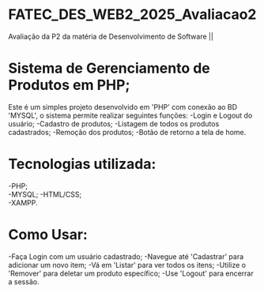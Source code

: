 # FATEC_DES_WEB2_2025_Avaliacao2
Avaliação da P2 da matéria de Desenvolvimento de Software ||

# Sistema de Gerenciamento de Produtos em PHP;

Este é um simples projeto desenvolvido em  'PHP' com conexão ao BD 'MYSQL', o sistema permite realizar seguintes funções:
-Login e Logout do usuário;
-Cadastro de produtos;
-Listagem de todos os produtos cadastrados;
-Remoção dos produtos;
-Botão de retorno a tela de home.

# Tecnologias utilizada:
-PHP;	
-MYSQL;	
-HTML/CSS;	
-XAMPP.	

# Como Usar:
-Faça Login com um usuário cadastrado;
-Navegue até 'Cadastrar' para adicionar um novo item;
-Vá em 'Listar' para ver todos os itens;
-Utilize o 'Remover' para deletar um produto específico;
-Use 'Logout' para encerrar a sessão.
